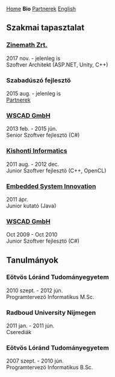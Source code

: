 [Home](./index.html) **Bio** [Partnerek](./partners.html) [English](./bio_en.html)

## Szakmai tapasztalat

### [Zinemath Zrt.](http://zinemath.com/)
2017 nov. - jelenleg is  
Szoftver Architekt (ASP.NET, Unity, C++)

### Szabadúszó fejlesztö
2015 aug. - jelenleg is  
[Partnerek](./partners.html)

### [WSCAD GmbH](https://wscad.com)
2013 feb. - 2015 jún.  
Senior Szoftver fejlesztö (C#)

### [Kishonti Informatics](https://kishonti.net) 
2011 aug. - 2012 dec.  
Junior Szoftver fejlesztö (C++, OpenCL)

### [Embedded System Innovation](http://www.esi.nl/)
2011 ápr.  
Junior kutató (Java)

### [WSCAD GmbH](https://wscad.com)
Oct 2009 - Oct 2010  
Junior Szoftver fejlesztö (C#)

## Tanulmányok
### Eötvös Lóránd Tudományegyetem
2010 szept. - 2012 jún.  
Programtervezö Informatikus M.Sc.

### Radboud University Nijmegen
2011 jan. - 2011 jún.  
Cserediák

### Eötvös Lóránd Tudományegyetem
2007 szept. - 2010 jún.  
Programtervezö Informatikus B.Sc.